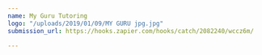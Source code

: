 ```yaml
---
name: My Guru Tutoring
logo: "/uploads/2019/01/09/MY GURU jpg.jpg"
submission_url: https://hooks.zapier.com/hooks/catch/2082240/wccz6m/

---
```


